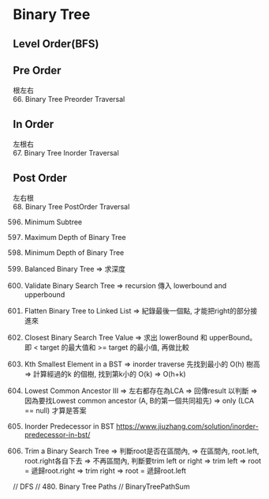 # Binary Tree

## Level Order(BFS)
## Pre Order 
根左右</br>
66. Binary Tree Preorder Traversal

## In Order
左根右</br>
67. Binary Tree Inorder Traversal

## Post Order
左右根</br>
68. Binary Tree PostOrder Traversal

596. Minimum Subtree
97. Maximum Depth of Binary Tree
155. Minimum Depth of Binary Tree
 
 93. Balanced Binary Tree 
 => 求深度

 95. Validate Binary Search Tree
 => recursion 傳入 lowerbound and upperbound
 
 453. Flatten Binary Tree to Linked List
 => 紀錄最後一個點, 才能把right的部分接進來

 900. Closest Binary Search Tree Value
 => 求出 lowerBound 和 upperBound。即 < target 的最大值和 >= target 的最小值, 再做比較

 902. Kth Smallest Element in a BST
 => inorder traverse 先找到最小的 O(h) 樹高
 => 計算經過的k 的個樹, 找到第k小的 O(k)
 => O(h+k)

 578. Lowest Common Ancestor III
 => 左右都存在為LCA
 => 回傳result 以判斷
 => 因為要找Lowest common ancestor (A, B的第一個共同祖先) 
 => only (LCA == null) 才算是答案

915. Inorder Predecessor in BST
https://www.jiuzhang.com/solution/inorder-predecessor-in-bst/

701. Trim a Binary Search Tree
=> 判斷root是否在區間內,
=> 在區間內, root.left, root.right各自下去
=> 不再區間內, 判斷要trim left or right
=> trim left => root = 遞歸root.right
=> trim right => root = 遞歸root.left

// DFS
// 480. Binary Tree Paths
// BinaryTreePathSum


